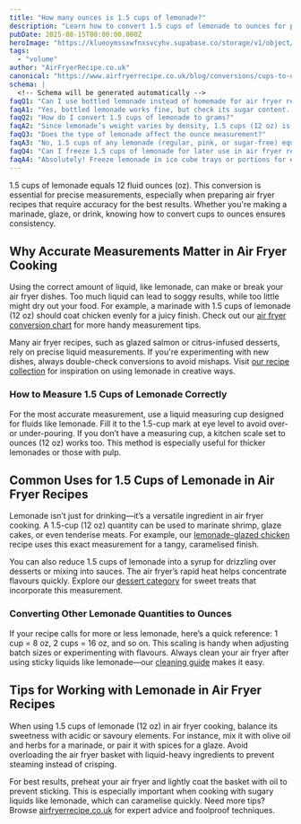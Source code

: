 ```yaml
---
title: "How many ounces is 1.5 cups of lemonade?"
description: "Learn how to convert 1.5 cups of lemonade to ounces for perfect air fryer recipes. Get precise measurements in seconds!"
pubDate: 2025-08-15T00:00:00.000Z
heroImage: "https://klueoymssxwfnxsvcyhv.supabase.co/storage/v1/object/public/Shmucket/how-many-ounces-is-1-5-cups-of-lemonade.webp"
tags:
  - "volume"
author: "AirFryerRecipe.co.uk"
canonical: "https://www.airfryerrecipe.co.uk/blog/conversions/cups-to-ounces/how-many-ounces-is-1-5-cups-of-lemonade"
schema: |
  <!-- Schema will be generated automatically -->
faqQ1: "Can I use bottled lemonade instead of homemade for air fryer recipes?"
faqA1: "Yes, bottled lemonade works fine, but check its sugar content. Homemade lemonade lets you adjust sweetness and acidity, which can affect marinades or glazes. For consistent results, stick to the same type (bottled or fresh) throughout the recipe."
faqQ2: "How do I convert 1.5 cups of lemonade to grams?"
faqA2: "Since lemonade’s weight varies by density, 1.5 cups (12 oz) is roughly 340 grams. For precision, weigh it using a kitchen scale. This is helpful for recipes requiring exact measurements, like baking in the air fryer."
faqQ3: "Does the type of lemonade affect the ounce measurement?"
faqA3: "No, 1.5 cups of any lemonade (regular, pink, or sugar-free) equals 12 oz. However, thicker or pulpy versions may need stirring before measuring to ensure accuracy. Always pour slowly to avoid spills."
faqQ4: "Can I freeze 1.5 cups of lemonade for later use in air fryer recipes?"
faqA4: "Absolutely! Freeze lemonade in ice cube trays or portions for easy use. Thaw it before adding to marinades or glazes. Avoid freezing carbonated lemonade, as it may lose fizz and alter textures."
---
```

<p>1.5 cups of lemonade equals 12 fluid ounces (oz). This conversion is essential for precise measurements, especially when preparing air fryer recipes that require accuracy for the best results. Whether you're making a marinade, glaze, or drink, knowing how to convert cups to ounces ensures consistency.</p>

<h2>Why Accurate Measurements Matter in Air Fryer Cooking</h2>  
<p>Using the correct amount of liquid, like lemonade, can make or break your air fryer dishes. Too much liquid can lead to soggy results, while too little might dry out your food. For example, a marinade with 1.5 cups of lemonade (12 oz) should coat chicken evenly for a juicy finish. Check out our <a href=https://www.airfryerrecipe.co.uk/air-fryer-conversion-chart>air fryer conversion chart</a> for more handy measurement tips.</p>  

<p>Many air fryer recipes, such as glazed salmon or citrus-infused desserts, rely on precise liquid measurements. If you're experimenting with new dishes, always double-check conversions to avoid mishaps. Visit <a href=https://www.airfryerrecipe.co.uk/recipes>our recipe collection</a> for inspiration on using lemonade in creative ways.</p>  

<h3>How to Measure 1.5 Cups of Lemonade Correctly</h3>  
<p>For the most accurate measurement, use a liquid measuring cup designed for fluids like lemonade. Fill it to the 1.5-cup mark at eye level to avoid over- or under-pouring. If you don’t have a measuring cup, a kitchen scale set to ounces (12 oz) works too. This method is especially useful for thicker lemonades or those with pulp.</p>  

<h2>Common Uses for 1.5 Cups of Lemonade in Air Fryer Recipes</h2>  
<p>Lemonade isn’t just for drinking—it’s a versatile ingredient in air fryer cooking. A 1.5-cup (12 oz) quantity can be used to marinate shrimp, glaze cakes, or even tenderise meats. For example, our <a href=https://www.airfryerrecipe.co.uk/recipe-category/chicken>lemonade-glazed chicken</a> recipe uses this exact measurement for a tangy, caramelised finish.</p>  

<p>You can also reduce 1.5 cups of lemonade into a syrup for drizzling over desserts or mixing into sauces. The air fryer’s rapid heat helps concentrate flavours quickly. Explore our <a href=https://www.airfryerrecipe.co.uk/recipe-category/dessert>dessert category</a> for sweet treats that incorporate this measurement.</p>  

<h3>Converting Other Lemonade Quantities to Ounces</h3>  
<p>If your recipe calls for more or less lemonade, here’s a quick reference: 1 cup = 8 oz, 2 cups = 16 oz, and so on. This scaling is handy when adjusting batch sizes or experimenting with flavours. Always clean your air fryer after using sticky liquids like lemonade—our <a href=https://www.airfryerrecipe.co.uk/air-fryer-cleaner>cleaning guide</a> makes it easy.</p>  

<h2>Tips for Working with Lemonade in Air Fryer Recipes</h2>  
<p>When using 1.5 cups of lemonade (12 oz) in air fryer cooking, balance its sweetness with acidic or savoury elements. For instance, mix it with olive oil and herbs for a marinade, or pair it with spices for a glaze. Avoid overloading the air fryer basket with liquid-heavy ingredients to prevent steaming instead of crisping.</p>  

<p>For best results, preheat your air fryer and lightly coat the basket with oil to prevent sticking. This is especially important when cooking with sugary liquids like lemonade, which can caramelise quickly. Need more tips? Browse <a href=https://www.airfryerrecipe.co.uk>airfryerrecipe.co.uk</a> for expert advice and foolproof techniques.</p>
